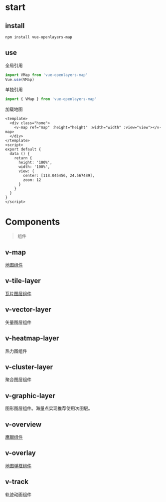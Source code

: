 # start

## install

~~~bash
npm install vue-openlayers-map
~~~

## use

全局引用

```js
import VMap from 'vue-openlayers-map'
Vue.use(VMap)
```

单独引用

```js
import { VMap } from 'vue-openlayers-map'
```


加载地图

```vue
<template>
  <div class="home">
    <v-map ref="map" :height="height" :width="width" :view="view"></v-map>
  </div>
</template>
<script>
export default {
  data () {
    return {
      height: '100%',
      width: '100%',
      view: {
        center: [118.045456, 24.567489],
        zoom: 12
      }
    }
  }
}
</script>
```

# Components

> 组件

## v-map

[地图组件](./MAP.md)

## v-tile-layer

[瓦片图层组件](TILELAYER.md)

## v-vector-layer

矢量图层组件

## v-heatmap-layer

热力图组件

## v-cluster-layer

聚合图层组件

## v-graphic-layer

图形图层组件。海量点实现推荐使用次图层。

## v-overview

[鹰眼组件](OVERVIEW.md)

## v-overlay

[地图弹框组件](OVERLAY.md)

## v-track

轨迹动画组件

